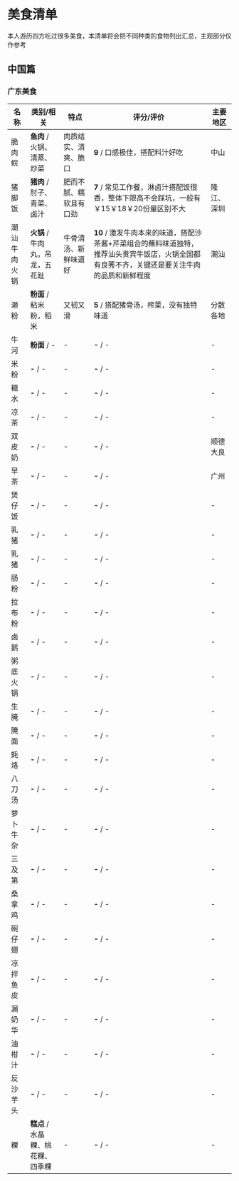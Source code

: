 # 美食清单

本人游历四方吃过很多美食，本清单将会把不同种类的食物列出汇总，主观部分仅作参考

## 中国篇

### 广东美食
| 名称 | 类别/相关 | 特点 | 评分/评价| 主要地区 |
| ------------ | --------------------------------- | ---------------------- | -------------------------------------------------------------------------------------------------------------------------------------------- | ---------- |
| 脆肉鲩 | **鱼肉** / 火锅、清蒸、炒菜 | 肉质结实、清爽、脆口 | **9** / 口感极佳，搭配料汁好吃 | 中山 |
| 猪脚饭 | **猪肉** / 肘子、青菜、卤汁 | 肥而不腻、糯软且有口劲 | **7** / 常见工作餐，淋卤汁搭配饭很香，整体下限高不会踩坑，一般有￥15￥18￥20份量区别不大| 隆江、深圳 |
| 潮汕牛肉火锅 | **火锅** / 牛肉丸，吊龙，五花趾 | 牛骨清汤、新鲜味道好 | **10** / 激发牛肉本来的味道，搭配沙茶酱+芹菜组合的蘸料味道独特，推荐汕头贵宾牛饭店，火锅全国都有良莠不齐，关键还是要关注牛肉的品质和新鲜程度 | 潮汕 |
| 濑粉 | **粉面** / 粘米粉，稻米 | 又韧又滑 | **5** / 搭配猪骨汤，榨菜，没有独特味道 |分散各地|
| 牛河 | **粉面** / - | -| **-** / -| -|
| 米粉 | **-** / - | -| **-** / -| -|
| 糖水 | **-** / - | -| **-** / -| -|
| 凉茶 | **-** / - | -| **-** / -| -|
| 双皮奶 | **-** / - | -| **-** / -| 顺德大良 |
| 早茶 | **-** / - | -| **-** / -| 广州 |
| 煲仔饭 | **-** / - | -| **-** / -| -|
| 乳猪 | **-** / - | -| **-** / -| -|
| 乳猪 | **-** / - | -| **-** / -| -|
| 肠粉 | **-** / - | -| **-** / -| -|
| 拉布粉 | **-** / - | -| **-** / -| -|
| 卤鹅 | **-** / - | -| **-** / -| -|
| 粥底火锅 | **-** / - | -| **-** / -| -|
| 生腌 | **-** / - | -| **-** / -| -|
| 腌面 | **-** / - | -| **-** / -| -|
| 蚝烙 | **-** / - | -| **-** / -| -|
| 八刀汤 | **-** / - | -| **-** / -| -|
| 萝卜牛杂 | **-** / - | -| **-** / -| -|
| 三及第 | **-** / - | -| **-** / -| -|
| 桑拿鸡 | **-** / - | -| **-** / -| -|
| 碗仔翅 | **-** / - | -| **-** / -| -|
| 凉拌鱼皮 | **-** / - | -| **-** / -| -|
| 漏奶华 | **-** / - | -| **-** / -| -|
| 油柑汁 | **-** / - | -| **-** / -| -|
| 反沙芋头 | **-** / - | -| **-** / -| -|
| 粿 | **糕点** / 水晶粿、桃花粿、四季粿 | -| **-** / -| -|


<!-- demo -->
<div style="display:none">
| - | **-** / - | - | **-** / - | - |
</div>

